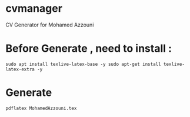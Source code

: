 # cvmanager
CV Generator for Mohamed Azzouni
 
# Before Generate , need to install :
`
sudo apt install texlive-latex-base -y
sudo apt-get install texlive-latex-extra
 -y
 `

# Generate 
`
 pdflatex MohamedAzzouni.tex
`